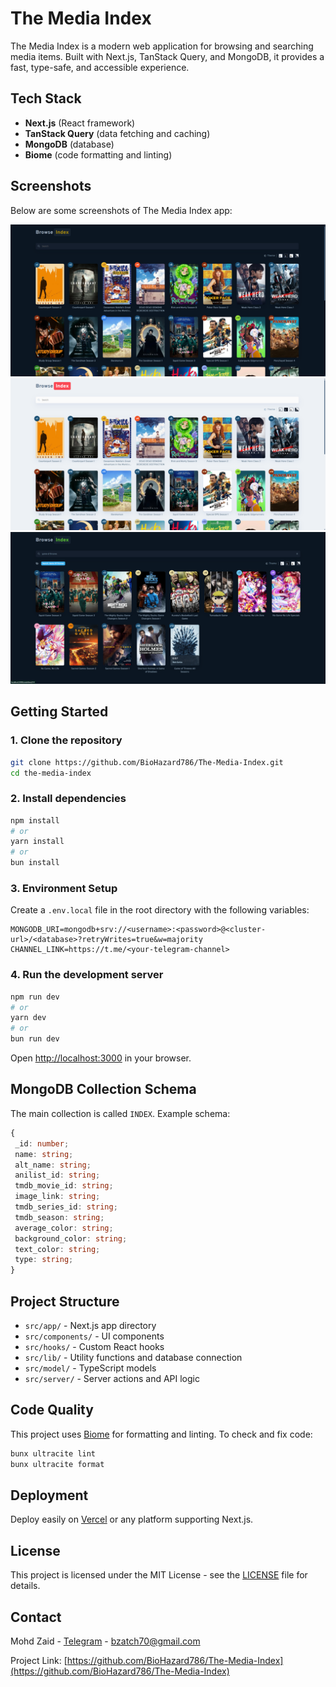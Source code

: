 
# The Media Index

The Media Index is a modern web application for browsing and searching media items. Built with Next.js, TanStack Query, and MongoDB, it provides a fast, type-safe, and accessible experience.

## Tech Stack

- **Next.js** (React framework)
- **TanStack Query** (data fetching and caching)
- **MongoDB** (database)
- **Biome** (code formatting and linting)

## Screenshots

Below are some screenshots of The Media Index app:

<div align="center">
 <img src="mockups/mockup_1.png" alt="App Screenshot 1" width="600" />
 <br/>
 <img src="mockups/mockup_2.png" alt="App Screenshot 2" width="600" />
 <br/>
 <img src="mockups/mockup_3.png" alt="App Screenshot 3" width="600" />
</div>

## Getting Started

### 1. Clone the repository

```bash
git clone https://github.com/BioHazard786/The-Media-Index.git
cd the-media-index
```

### 2. Install dependencies

```bash
npm install
# or
yarn install
# or
bun install
```

### 3. Environment Setup

Create a `.env.local` file in the root directory with the following variables:

```env
MONGODB_URI=mongodb+srv://<username>:<password>@<cluster-url>/<database>?retryWrites=true&w=majority
CHANNEL_LINK=https://t.me/<your-telegram-channel>
```

### 4. Run the development server

```bash
npm run dev
# or
yarn dev
# or
bun run dev
```

Open [http://localhost:3000](http://localhost:3000) in your browser.

## MongoDB Collection Schema

The main collection is called `INDEX`. Example schema:

```typescript
{
 _id: number;
 name: string;
 alt_name: string;
 anilist_id: string;
 tmdb_movie_id: string;
 image_link: string;
 tmdb_series_id: string;
 tmdb_season: string;
 average_color: string;
 background_color: string;
 text_color: string;
 type: string;
}
```

## Project Structure

- `src/app/` - Next.js app directory
- `src/components/` - UI components
- `src/hooks/` - Custom React hooks
- `src/lib/` - Utility functions and database connection
- `src/model/` - TypeScript models
- `src/server/` - Server actions and API logic

## Code Quality

This project uses [Biome](https://biomejs.dev/) for formatting and linting. To check and fix code:

```bash
bunx ultracite lint
bunx ultracite format
```

## Deployment

Deploy easily on [Vercel](https://vercel.com/) or any platform supporting Next.js.

## License

This project is licensed under the MIT License - see the [LICENSE](LICENSE) file for details.

## Contact

Mohd Zaid - [Telegram](https://t.me/LuLu786) - <bzatch70@gmail.com>

Project Link: [https://github.com/BioHazard786/The-Media-Index](https://github.com/BioHazard786/The-Media-Index)
